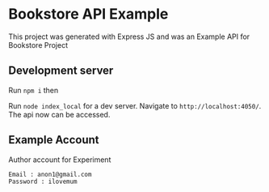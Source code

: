 # Bookstore API Example

This project was generated with Express JS and was an Example API for Bookstore Project

## Development server

Run `npm i` then

Run `node index_local` for a dev server. Navigate to `http://localhost:4050/`. The api now can be accessed.

## Example Account

Author account for Experiment

```bash
Email : anon1@gmail.com
Password : ilovemum
```
